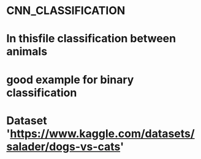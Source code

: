 # CNN_CLASSIFICATION
# In thisfile classification between animals
# good example for binary classification
# Dataset 'https://www.kaggle.com/datasets/salader/dogs-vs-cats'
